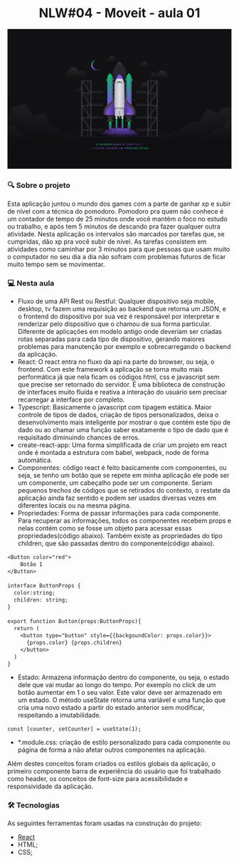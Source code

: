 <h1 align="center">NLW#04 - Moveit - aula 01</h1> 

<img src=".github/Wallpaper.png">


### :mag: Sobre o projeto 
Esta aplicação juntou o mundo dos games com a parte de ganhar xp e subir de nível com a técnica do pomodoro. Pomodoro pra quem não conhece é um contador de tempo de 25 minutos onde você mantém o foco no estudo ou trabalho, e após tem 5 minutos de descando pra fazer qualquer outra atividade. Nesta aplicação os intervalos são marcados por tarefas que, se cumpridas, dão xp pra você subir de nível. As tarefas consistem em atividades como caminhar por 3 minutos para que pessoas que usam muito o computador no seu dia a dia não sofram com problemas futuros de ficar muito tempo sem se movimentar.

### 💻 Nesta aula

* Fluxo de uma API Rest ou Restful: Qualquer dispositivo seja mobile, desktop, tv fazem uma requisição ao backend que retorna um JSON, e o frontend do dispositivo por sua vez é  responsável por interpretar e renderizar pelo dispositivo que o chamou de sua forma particular. Diferente de aplicações em modelo antigo onde deveriam ser criadas rotas separadas para cada tipo de dispositivo, gerando maiores problemas para manutenção por exemplo e sobrecarregando o backend da aplicação.
* React: O react entra no fluxo da api na parte do browser, ou seja, o frontend. Com este framework a aplicação se torna muito mais performática já que nela ficam os códigos html, css e javascript sem que precise ser retornado do servidor. É uma biblioteca de construção de interfaces muito fluída e reativa a interação do usuário sem precisar recarregar a interface por completo.
* Typescript: Basicamente o javascript com tipagem estática. Maior controle de tipos de dados, criação de tipos personalizados, deixa o desenvolvimento mais inteligente por mostrar o que contém este tipo de dado ou ao chamar uma função saber exatamente o tipo de dado que é requisitado diminuindo chances de erros.
* create-react-app: Uma forma simplificada de criar um projeto em react onde é montada a estrutura com babel, webpack, node de forma automática.
* Componentes: código react é feito basicamente com componentes, ou seja, se tenho um botão que se repete em minha aplicação ele pode ser um componente, um cabeçalho pode ser um componente. Seriam pequenos trechos de códigos que se retirados do contexto, o restate da aplicação ainda faz sentido e podem ser usados diversas vezes em diferentes locais ou na mesma página.
* Propriedades: Forma de passar informações para cada componente. Para recuperar as informações, todos os componentes recebem props e nelas contém como se fosse um objeto para acessar essas propriedades(código abaixo). Também existe as propriedades do tipo children, que são passadas dentro do componente(código abaixo).
```
<Button color="red">
    Botão 1
</Button>

interface ButtonProps {
  color:string;
  children: string;
}

export function Button(props:ButtonProps){
  return (
    <button type="button" style={{backgoundColor: props.color}}>
      {props.color} {props.children}
    </button>
  )
}
```
* Estado: Armazena informação dentro do componente, ou seja, o estado dele que vai mudar ao longo do tempo. Por exemplo no click de um botão aumentar em 1 o seu valor. Este valor deve ser armazenado em um estado. O método useState retorna uma variável e uma função que cria uma novo estado a partir do estado anterior sem modificar, respeitando a imutabilidade.

```
const [counter, setCounter] = useState(1);

```
* *.module.css: criação de estilo personalizado para cada componente ou página de forma a não afetar outros componentes na aplicação.

Além destes conceitos foram criados os estilos globais da aplicação, o primeiro componente barra de experiência do usuário que foi trabalhado como header, os conceitos de font-size para acessibilidade e responsividade da aplicação.

### 🛠 Tecnologias

As seguintes ferramentas foram usadas na construção do projeto:

- [React](https://pt-br.reactjs.org/)
- HTML;
- CSS;
